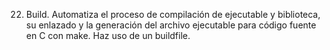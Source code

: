 22. Build. Automatiza el proceso de compilación de ejecutable y biblioteca, su enlazado y la generación del archivo ejecutable para código fuente en C con make. Haz uso de un buildfile.

